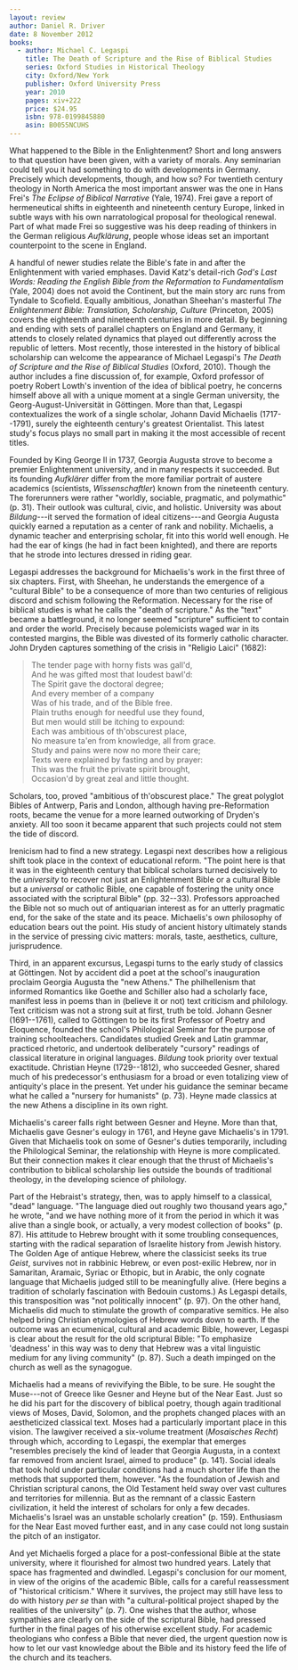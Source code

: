 ```yaml
---
layout: review
author: Daniel R. Driver
date: 8 November 2012
books:
  - author: Michael C. Legaspi
    title: The Death of Scripture and the Rise of Biblical Studies
    series: Oxford Studies in Historical Theology
    city: Oxford/New York
    publisher: Oxford University Press
    year: 2010
    pages: xiv+222
    price: $24.95
    isbn: 978-0199845880
    asin: B0055NCUHS
---
```


What happened to the Bible in the Enlightenment? Short and long answers to that question have been given, with a variety of morals. Any seminarian could tell you it had something to do with developments in Germany. Precisely which developments, though, and how so? For twentieth century theology in North America the most important answer was the one in Hans Frei's *The Eclipse of Biblical Narrative* (Yale, 1974). Frei gave a report of hermeneutical shifts in eighteenth and nineteenth century Europe, linked in subtle ways with his own narratological proposal for theological renewal. Part of what made Frei so suggestive was his deep reading of thinkers in the German religious *Aufklärung*, people whose ideas set an important counterpoint to the scene in England.

A handful of newer studies relate the Bible's fate in and after the Enlightenment with varied emphases. David Katz's detail-rich *God's Last Words: Reading the English Bible from the Reformation to Fundamentalism* (Yale, 2004) does not avoid the Continent, but the main story arc runs from Tyndale to Scofield. Equally ambitious, Jonathan Sheehan's masterful *The Enlightenment Bible: Translation, Scholarship, Culture* (Princeton, 2005) covers the eighteenth and nineteenth centuries in more detail. By beginning and ending with sets of parallel chapters on England and Germany, it attends to closely related dynamics that played out differently across the republic of letters. Most recently, those interested in the history of biblical scholarship can welcome the appearance of Michael Legaspi's *The Death of Scripture and the Rise of Biblical Studies* (Oxford, 2010). Though the author includes a fine discussion of, for example, Oxford professor of poetry Robert Lowth's invention of the idea of biblical poetry, he concerns himself above all with a unique moment at a single German university, the Georg-August-Universität in Göttingen. More than that, Legaspi contextualizes the work of a single scholar, Johann David Michaelis (1717--1791), surely the eighteenth century's greatest Orientalist. This latest study's focus plays no small part in making it the most accessible of recent titles.

Founded by King George II in 1737, Georgia Augusta strove to become a premier Enlightenment university, and in many respects it succeeded. But its founding *Aufklärer* differ from the more familiar portrait of austere academics (scientists, *Wissenschaftler*) known from the nineteenth century. The forerunners were rather "worldly, sociable, pragmatic, and polymathic" (p. 31). Their outlook was cultural, civic, and holistic. University was about *Bildung*---it served the formation of ideal citizens---and Georgia Augusta quickly earned a reputation as a center of rank and nobility. Michaelis, a dynamic teacher and enterprising scholar, fit into this world well enough. He had the ear of kings (he had in fact been knighted), and there are reports that he strode into lectures dressed in riding gear.

Legaspi addresses the background for Michaelis's work in the first three of six chapters. First, with Sheehan, he understands the emergence of a "cultural Bible" to be a consequence of more than two centuries of religious discord and schism following the Reformation. Necessary for the rise of biblical studies is what he calls the "death of scripture." As the "text" became a battleground, it no longer seemed "scripture" sufficient to contain and order the world. Precisely because polemicists waged war in its contested margins, the Bible was divested of its formerly catholic character. John Dryden captures something of the crisis in "Religio Laici" (1682):

> The tender page with horny fists was gall'd,  
> And he was gifted most that loudest bawl'd:  
> The Spirit gave the doctoral degree;  
> And every member of a company  
> Was of his trade, and of the Bible free.   
> Plain truths enough for needful use they found,   
> But men would still be itching to expound:  
> Each was ambitious of th'obscurest place,   
> No measure ta'en from knowledge, all from grace.   
> Study and pains were now no more their care;   
> Texts were explained by fasting and by prayer:  
> This was the fruit the private spirit brought,   
> Occasion'd by great zeal and little thought.  

<!--\noindent -->Scholars, too, proved "ambitious of th'obscurest place." The great polyglot Bibles of Antwerp, Paris and London, although having pre-Reformation roots, became the venue for a more learned outworking of Dryden's anxiety. All too soon it became apparent that such projects could not stem the tide of discord.

Irenicism had to find a new strategy. Legaspi next describes how a religious shift took place in the context of educational reform. "The point here is that it was in the eighteenth century that biblical scholars turned decisively to the *university* to recover not just an Enlightenment Bible or a cultural Bible but a *universal* or catholic Bible, one capable of fostering the unity once associated with the scriptural Bible" (pp. 32--33). Professors approached the Bible not so much out of antiquarian interest as for an utterly pragmatic end, for the sake of the state and its peace. Michaelis's own philosophy of education bears out the point. His study of ancient history ultimately stands in the service of pressing civic matters: morals, taste, aesthetics, culture, jurisprudence.

Third, in an apparent excursus, Legaspi turns to the early study of classics at Göttingen. Not by accident did a poet at the school's inauguration proclaim Georgia Augusta the "new Athens." The philhellenism that informed Romantics like Goethe and Schiller also had a scholarly face, manifest less in poems than in (believe it or not) text criticism and philology. Text criticism was not a strong suit at first, truth be told. Johann Gesner (1691--1761), called to Göttingen to be its first Professor of Poetry and Eloquence, founded the school's Philological Seminar for the purpose of training schoolteachers. Candidates studied Greek and Latin grammar, practiced rhetoric, and undertook deliberately "cursory" readings of classical literature in original languages. *Bildung* took priority over textual exactitude. Christian Heyne (1729--1812), who succeeded Gesner, shared much of his predecessor's enthusiasm for a broad or even totalizing view of antiquity's place in the present. Yet under his guidance the seminar became what he called a "nursery for humanists" (p. 73). Heyne made classics at the new Athens a discipline in its own right.

Michaelis's career falls right between Gesner and Heyne. More than that, Michaelis gave Gesner's eulogy in 1761, and Heyne gave Michaelis's in 1791. Given that Michaelis took on some of Gesner's duties temporarily, including the Philological Seminar, the relationship with Heyne is more complicated. But their connection makes it clear enough that the thrust of Michaelis's contribution to biblical scholarship lies outside the bounds of traditional theology, in the developing science of philology.

Part of the Hebraist's strategy, then, was to apply himself to a classical, "dead" language. "The language died out roughly two thousand years ago," he wrote, "and we have nothing more of it from the period in which it was alive than a single book, or actually, a very modest collection of books" (p. 87). His attitude to Hebrew brought with it some troubling consequences, starting with the radical separation of Israelite history from Jewish history. The Golden Age of antique Hebrew, where the classicist seeks its true *Geist*, survives not in rabbinic Hebrew, or even post-exilic Hebrew, nor in Samaritan, Aramaic, Syriac or Ethopic, but in Arabic, the only cognate language that Michaelis judged still to be meaningfully alive. (Here begins a tradition of scholarly fascination with Bedouin customs.) As Legaspi details, this transposition was "not politically innocent" (p. 97). On the other hand, Michaelis did much to stimulate the growth of comparative semitics. He also helped bring Christian etymologies of Hebrew words down to earth. If the outcome was an ecumenical, cultural and academic Bible, however, Legaspi is clear about the result for the old scriptural Bible: "To emphasize 'deadness' in this way was to deny that Hebrew was a vital linguistic medium for any living community" (p. 87). Such a death impinged on the church as well as the synagogue.

Michaelis had a means of revivifying the Bible, to be sure. He sought the Muse---not of Greece like Gesner and Heyne but of the Near East. Just so he did his part for the discovery of biblical poetry, though again traditional views of Moses, David, Solomon, and the prophets changed places with an aestheticized classical text. Moses had a particularly important place in this vision. The lawgiver received a six-volume treatment (*Mosaisches Recht*) through which, according to Legaspi, the exemplar that emerges "resembles precisely the kind of leader that Georgia Augusta, in a context far removed from ancient Israel, aimed to produce" (p. 141). Social ideals that took hold under particular conditions had a much shorter life than the methods that supported them, however. "As the foundation of Jewish and Christian scriptural canons, the Old Testament held sway over vast cultures and territories for millennia. But as the remnant of a classic Eastern civilization, it held the interest of scholars for only a few decades. Michaelis's Israel was an unstable scholarly creation" (p. 159). Enthusiasm for the Near East moved further east, and in any case could not long sustain the pitch of an instigator.

And yet Michaelis forged a place for a post-confessional Bible at the state university, where it flourished for almost two hundred years. Lately that space has fragmented and dwindled. Legaspi's conclusion for our moment, in view of the origins of the academic Bible, calls for a careful reassessment of "historical criticism." Where it survives, the project may still have less to do with history *per se* than with "a cultural-political project shaped by the realities of the university" (p. 7). One wishes that the author, whose sympathies are clearly on the side of the scriptural Bible, had pressed further in the final pages of his otherwise excellent study. For academic theologians who confess a Bible that never died, the urgent question now is how to let our vast knowledge about the Bible and its history feed the life of the church and its teachers.
